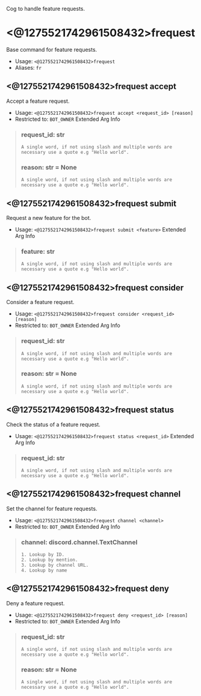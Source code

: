 Cog to handle feature requests.

# <@1275521742961508432>frequest
Base command for feature requests.<br/>
 - Usage: `<@1275521742961508432>frequest`
 - Aliases: `fr`
## <@1275521742961508432>frequest accept
Accept a feature request.<br/>
 - Usage: `<@1275521742961508432>frequest accept <request_id> [reason]`
 - Restricted to: `BOT_OWNER`
Extended Arg Info
> ### request_id: str
> ```
> A single word, if not using slash and multiple words are necessary use a quote e.g "Hello world".
> ```
> ### reason: str = None
> ```
> A single word, if not using slash and multiple words are necessary use a quote e.g "Hello world".
> ```
## <@1275521742961508432>frequest submit
Request a new feature for the bot.<br/>
 - Usage: `<@1275521742961508432>frequest submit <feature>`
Extended Arg Info
> ### feature: str
> ```
> A single word, if not using slash and multiple words are necessary use a quote e.g "Hello world".
> ```
## <@1275521742961508432>frequest consider
Consider a feature request.<br/>
 - Usage: `<@1275521742961508432>frequest consider <request_id> [reason]`
 - Restricted to: `BOT_OWNER`
Extended Arg Info
> ### request_id: str
> ```
> A single word, if not using slash and multiple words are necessary use a quote e.g "Hello world".
> ```
> ### reason: str = None
> ```
> A single word, if not using slash and multiple words are necessary use a quote e.g "Hello world".
> ```
## <@1275521742961508432>frequest status
Check the status of a feature request.<br/>
 - Usage: `<@1275521742961508432>frequest status <request_id>`
Extended Arg Info
> ### request_id: str
> ```
> A single word, if not using slash and multiple words are necessary use a quote e.g "Hello world".
> ```
## <@1275521742961508432>frequest channel
Set the channel for feature requests.<br/>
 - Usage: `<@1275521742961508432>frequest channel <channel>`
 - Restricted to: `BOT_OWNER`
Extended Arg Info
> ### channel: discord.channel.TextChannel
> 
> 
>     1. Lookup by ID.
>     2. Lookup by mention.
>     3. Lookup by channel URL.
>     4. Lookup by name
> 
>     
## <@1275521742961508432>frequest deny
Deny a feature request.<br/>
 - Usage: `<@1275521742961508432>frequest deny <request_id> [reason]`
 - Restricted to: `BOT_OWNER`
Extended Arg Info
> ### request_id: str
> ```
> A single word, if not using slash and multiple words are necessary use a quote e.g "Hello world".
> ```
> ### reason: str = None
> ```
> A single word, if not using slash and multiple words are necessary use a quote e.g "Hello world".
> ```
